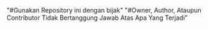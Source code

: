 "#Gunakan Repository ini dengan bijak"
"#Owner, Author, Ataupun Contributor Tidak Bertanggung Jawab Atas Apa Yang Terjadi"
